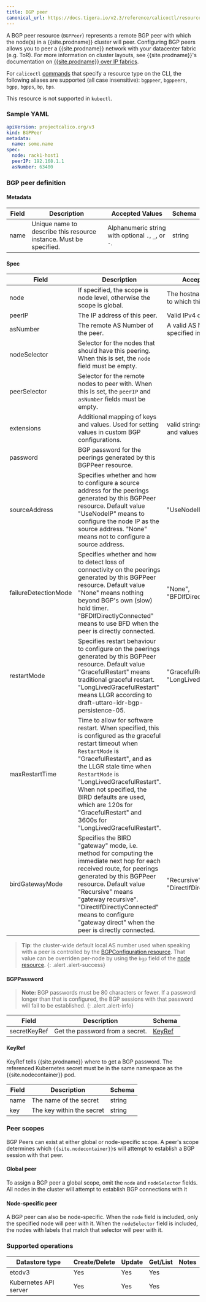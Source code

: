 ```yaml
---
title: BGP peer
canonical_url: https://docs.tigera.io/v2.3/reference/calicoctl/resources/bgppeer
---
```


A BGP peer resource (`BGPPeer`) represents a remote BGP peer with
which the node(s) in a {{site.prodname}} cluster will peer.
Configuring BGP peers allows you to peer a {{site.prodname}} network
with your datacenter fabric (e.g. ToR). For more
information on cluster layouts, see {{site.prodname}}'s documentation on
[{{site.prodname}} over IP fabrics]({{site.baseurl}}/{{page.version}}/reference/architecture/design/l3-interconnect-fabric).

For `calicoctl` [commands]({{site.baseurl}}/{{page.version}}/reference/calicoctl/) that specify a resource type on the CLI, the following
aliases are supported (all case insensitive): `bgppeer`, `bgppeers`, `bgpp`, `bgpps`, `bp`, `bps`.

This resource is not supported in `kubectl`.

### Sample YAML

```yaml
apiVersion: projectcalico.org/v3
kind: BGPPeer
metadata:
  name: some.name
spec:
  node: rack1-host1
  peerIP: 192.168.1.1
  asNumber: 63400
```

### BGP peer definition

#### Metadata

| Field       | Description                 | Accepted Values   | Schema |
|-------------|-----------------------------|-------------------|--------|
| name     | Unique name to describe this resource instance. Must be specified.| Alphanumeric string with optional `.`, `_`, or `-`. | string |

#### Spec

| Field       | Description                 | Accepted Values   | Schema | Default    |
|-------------|-----------------------------|-------------------|--------|------------|
| node     | If specified, the scope is node level, otherwise the scope is global. | The hostname of the node to which this peer applies. | string | |
| peerIP   | The IP address of this peer. | Valid IPv4 or IPv6 address.  | string | |
| asNumber | The remote AS Number of the peer. | A valid AS Number, may be specified in dotted notation. | integer/string |
| nodeSelector | Selector for the nodes that should have this peering.  When this is set, the `node` field must be empty. | | [selector](networkpolicy#selector) |
| peerSelector | Selector for the remote nodes to peer with.  When this is set, the `peerIP` and `asNumber` fields must be empty. | | [selector](networkpolicy#selector) |
| extensions | Additional mapping of keys and values. Used for setting values in custom BGP configurations. | valid strings for both keys and values | map | |
| password   | BGP password for the peerings generated by this BGPPeer resource. |  | [BGPPassword](#bgppassword) | `nil` (no password) |
| sourceAddress  | Specifies whether and how to configure a source address for the peerings generated by this BGPPeer resource.  Default value "UseNodeIP" means to configure the node IP as the source address.  "None" means not to configure a source address. | "UseNodeIP", "None"  | string | "UseNodeIP" |
| failureDetectionMode  | Specifies whether and how to detect loss of connectivity on the peerings generated by this BGPPeer resource.  Default value "None" means nothing beyond BGP's own (slow) hold timer.  "BFDIfDirectlyConnected" means to use BFD when the peer is directly connected. | "None", "BFDIfDirectlyConnected"  | string | "None" |
| restartMode  | Specifies restart behaviour to configure on the peerings generated by this BGPPeer resource.  Default value "GracefulRestart" means traditional graceful restart.  "LongLivedGracefulRestart" means LLGR according to draft-uttaro-idr-bgp-persistence-05. | "GracefulRestart", "LongLivedGracefulRestart"  | string | "GracefulRestart" |
| maxRestartTime  | Time to allow for software restart.  When specified, this is configured as the graceful restart timeout when `RestartMode` is "GracefulRestart", and as the LLGR stale time when `RestartMode` is "LongLivedGracefulRestart".  When not specified, the BIRD defaults are used, which are 120s for "GracefulRestart" and 3600s for "LongLivedGracefulRestart". |  | duration | None |
| birdGatewayMode  | Specifies the BIRD "gateway" mode, i.e. method for computing the immediate next hop for each received route, for peerings generated by this BGPPeer resource.  Default value "Recursive" means "gateway recursive".  "DirectIfDirectlyConnected" means to configure "gateway direct" when the peer is directly connected. | "Recursive", "DirectIfDirectlyConnected"  | string | "Recursive" |

> **Tip**: the cluster-wide default local AS number used when speaking with a peer is controlled by the
> [BGPConfiguration resource](./bgpconfig).  That value can be overriden per-node by using the `bgp` field of
> the [node resource](./node).
{: .alert .alert-success}

#### BGPPassword

> **Note:** BGP passwords must be 80 characters or fewer.  If a password longer than that
> is configured, the BGP sessions with that password will fail to be established.
{: .alert .alert-info}

| Field        | Description                     | Schema           |
|--------------|---------------------------------|------------------|
| secretKeyRef | Get the password from a secret. | [KeyRef](#keyref) |


#### KeyRef

KeyRef tells {{site.prodname}} where to get a BGP password.  The referenced Kubernetes
secret must be in the same namespace as the {{site.nodecontainer}} pod.

| Field    | Description                         | Schema |
|----------|-------------------------------------|--------|
| name     | The name of the secret              | string |
| key      | The key within the secret           | string |


### Peer scopes

BGP Peers can exist at either global or node-specific scope. A peer's scope
determines which `{{site.nodecontainer}}`s will attempt to establish a BGP session with that peer.

#### Global peer

To assign a BGP peer a global scope, omit the `node` and `nodeSelector` fields. All nodes in
the cluster will attempt to establish BGP connections with it

#### Node-specific peer

A BGP peer can also be node-specific. When the `node` field is included, only the specified node
will peer with it. When the `nodeSelector` field is included, the nodes with labels that match that selector
will peer with it.

### Supported operations

| Datastore type        | Create/Delete | Update | Get/List | Notes
|-----------------------|---------------|--------|----------|------
| etcdv3                | Yes           | Yes    | Yes      |
| Kubernetes API server | Yes           | Yes    | Yes      |
